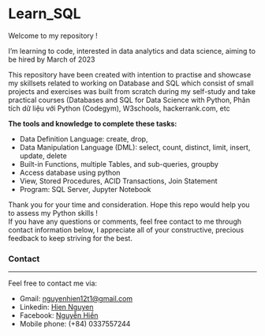 # Learn_SQL
Welcome to my repository !<p>
I’m learning to code, interested in data analytics and data science, aiming to be hired by March of 2023<p>
This repository have been created with intention to practise and showcase my skillsets related to working on Database and SQL which consist of small projects and exercises was built from scratch during my self-study and take practical courses (Databases and SQL for Data Science with Python, Phân tích dữ liệu với Python (Codegym), W3schools, hackerrank.com, etc<p>
**The tools and knowledge to complete these tasks:** <br>
  - Data Definition Language: create, drop, 
  - Data Manipulation Language (DML): select, count, distinct, limit, insert, update, delete
  - Built-in Functions, multiple Tables, and sub-queries, groupby 
  - Access database using python
  - View, Stored Procedures, ACID Transactions, Join Statement 
  - Program: SQL Server, Jupyter Notebook<p>  

Thank you for your time and consideration. Hope this repo would help you to assess my Python skills !<br>
If you have any questions or comments, feel free contact to me through contact information below, I appreciate all of your constructive, precious feedback to keep striving for the best.<p>
### Contact
***
Feel free to contact me via: <br>
- Gmail: nguyenhien12t1@gmail.com <br>
- Linkedin: [Hien Nguyen](https://www.linkedin.com/in/hien-nguyen-a7b9a4201/) <br>
- Facebook: [Nguyễn Hiền](https://www.facebook.com/hien.nguyenthithuy.562) <br>
- Mobile phone: (+84) 0337557244 <br>
